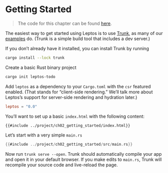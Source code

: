 # Getting Started

> The code for this chapter can be found [here](https://github.com/gbj/leptos/tree/main/docs/book/project/ch02_getting_started).

The easiest way to get started using Leptos is to use [Trunk](https://trunkrs.dev/), as many of our [examples](https://github.com/gbj/leptos/tree/main/examples) do. (Trunk is a simple build tool that includes a dev server.)

If you don’t already have it installed, you can install Trunk by running

```bash
cargo install --lock trunk
```

Create a basic Rust binary project

```bash
cargo init leptos-todo
```

Add `leptos` as a dependency to your `Cargo.toml` with the `csr` featured enabled. (That stands for “client-side rendering.” We’ll talk more about Leptos’s support for server-side rendering and hydration later.)

```toml
leptos = "0.0"
```

You’ll want to set up a basic `index.html` with the following content:

```html
{{#include ../project/ch02_getting_started/index.html}}
```

Let’s start with a very simple `main.rs`

```rust
{{#include ../project/ch02_getting_started/src/main.rs}}
```

Now run `trunk serve --open`. Trunk should automatically compile your app and open it in your default browser. If you make edits to `main.rs`, Trunk will recompile your source code and live-reload the page.
